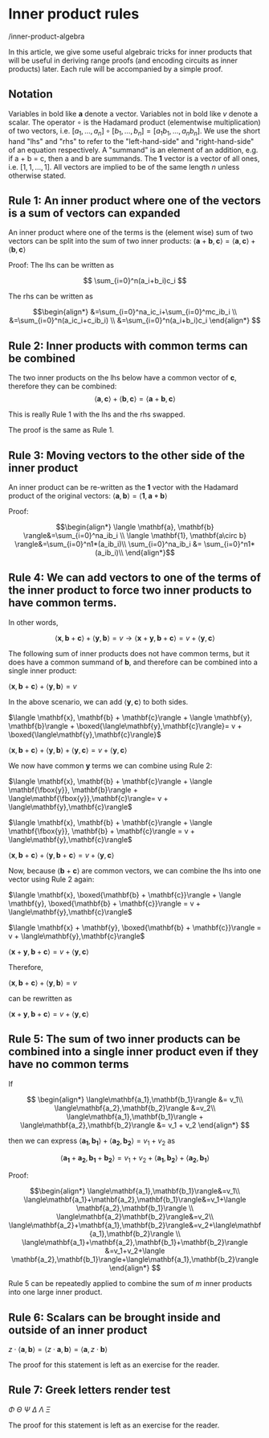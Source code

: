 
# Inner product rules
/inner-product-algebra

In this article, we give some useful algebraic tricks for inner products that will be useful in deriving range proofs (and encoding circuits as inner products) later. Each rule will be accompanied by a simple proof.

## Notation
Variables in bold like $\mathbf{a}$ denote a vector. Variables not in bold like $v$ denote a scalar. The operator $\circ$ is the Hadamard product (elementwise multiplication) of two vectors, i.e. $[a_1, \dots, a_n]\circ[b_1, \dots, b_n] = [a_1b_1, \dots, a_nb_n]$. We use the short hand "lhs" and "rhs" to refer to the "left-hand-side" and "right-hand-side" of an equation respectively. A "summand" is an element of an addition, e.g. if a + b = c, then a and b are summands. The $\mathbf{1}$ vector is a vector of all ones, i.e. $[1, 1, \dots, 1]$. All vectors are implied to be of the same length $n$ unless otherwise stated.

## Rule 1: An inner product where one of the vectors is a sum of vectors can expanded
An inner product where one of the terms is the (element wise) sum of two vectors can be split into the sum of two inner products:
$\langle \mathbf{a} + \mathbf{b}, \mathbf{c} \rangle = \langle \mathbf{a}, \mathbf{c}\rangle + \langle \mathbf{b}, \mathbf{c} \rangle$

Proof:
The lhs can be written as

$$
\sum_{i=0}^n(a_i+b_i)c_i
$$

The rhs can be written as

$$\begin{align*}
&=\sum_{i=0}^na_ic_i+\sum_{i=0}^mc_ib_i \\
&=\sum_{i=0}^n(a_ic_i+c_ib_i) \\
&=\sum_{i=0}^n(a_i+b_i)c_i
\end{align*}
$$

## Rule 2: Inner products with common terms can be combined
The two inner products on the lhs below have a common vector of $\mathbf{c}$, therefore they can be combined:
$$\langle \mathbf{a}, \mathbf{c}\rangle + \langle \mathbf{b}, \mathbf{c} \rangle = \langle \mathbf{a} + \mathbf{b}, \mathbf{c} \rangle$$

This is really Rule 1 with the lhs and the rhs swapped.

The proof is the same as Rule 1.

## Rule 3: Moving vectors to the other side of the inner product
An inner product can be re-written as the $\mathbf{1}$ vector with the Hadamard product of the original vectors:
$\langle \mathbf{a}, \mathbf{b} \rangle= \langle \mathbf{1}, \mathbf{a\circ b} \rangle$

Proof:

$$\begin{align*}
\langle \mathbf{a}, \mathbf{b} \rangle&=\sum_{i=0}^na_ib_i \\
\langle \mathbf{1}, \mathbf{a\circ b} \rangle&=\sum_{i=0}^n1*(a_ib_i)\\
\sum_{i=0}^na_ib_i &= \sum_{i=0}^n1*(a_ib_i)\\
\end{align*}$$

## Rule 4: We can add vectors to one of the terms of the inner product to force two inner products to have common terms.

In other words,

$$\langle \mathbf{x}, \mathbf{b} + \mathbf{c}\rangle + \langle \mathbf{y}, \mathbf{b}\rangle = v \rightarrow \langle \mathbf{x} + \mathbf{y}, \mathbf{b} + \mathbf{c}\rangle = v + \langle\mathbf{y},\mathbf{c}\rangle$$


The following sum of inner products does not have common terms, but it does have a common summand of $\mathbf{b}$, and therefore can be combined into a single inner product:

$\langle \mathbf{x}, \mathbf{b} + \mathbf{c}\rangle + \langle \mathbf{y}, \mathbf{b}\rangle = v$

In the above scenario, we can add $\langle\mathbf{y},\mathbf{c}\rangle$ to both sides.

$\langle \mathbf{x}, \mathbf{b} + \mathbf{c}\rangle + \langle \mathbf{y}, \mathbf{b}\rangle + \boxed{\langle\mathbf{y},\mathbf{c}\rangle}= v + \boxed{\langle\mathbf{y},\mathbf{c}\rangle}$

$\langle \mathbf{x}, \mathbf{b} + \mathbf{c}\rangle + \langle \mathbf{y}, \mathbf{b}\rangle + \langle\mathbf{y},\mathbf{c}\rangle= v + \langle\mathbf{y},\mathbf{c}\rangle$

We now have common $\mathbf{y}$ terms we can combine using Rule 2:

$\langle \mathbf{x}, \mathbf{b} + \mathbf{c}\rangle + \langle \mathbf{\fbox{y}}, \mathbf{b}\rangle + \langle\mathbf{\fbox{y}},\mathbf{c}\rangle= v + \langle\mathbf{y},\mathbf{c}\rangle$

$\langle \mathbf{x}, \mathbf{b} + \mathbf{c}\rangle + \langle \mathbf{\fbox{y}}, \mathbf{b} + \mathbf{c}\rangle = v + \langle\mathbf{y},\mathbf{c}\rangle$

$\langle \mathbf{x}, \mathbf{b} + \mathbf{c}\rangle + \langle \mathbf{y}, \mathbf{b} + \mathbf{c}\rangle = v + \langle\mathbf{y},\mathbf{c}\rangle$

Now, because $\langle \mathbf{b} + \mathbf{c} \rangle$ are common vectors, we can combine the lhs into one vector using Rule 2 again:

$\langle \mathbf{x}, \boxed{\mathbf{b} + \mathbf{c}}\rangle + \langle \mathbf{y}, \boxed{\mathbf{b} + \mathbf{c}}\rangle = v + \langle\mathbf{y},\mathbf{c}\rangle$

$\langle \mathbf{x} + \mathbf{y}, \boxed{\mathbf{b} + \mathbf{c}}\rangle = v + \langle\mathbf{y},\mathbf{c}\rangle$

$\langle \mathbf{x} + \mathbf{y}, \mathbf{b} + \mathbf{c}\rangle = v + \langle\mathbf{y},\mathbf{c}\rangle$

Therefore,

$\langle \mathbf{x}, \mathbf{b} + \mathbf{c}\rangle + \langle \mathbf{y}, \mathbf{b}\rangle = v$

can be rewritten as 

$\langle \mathbf{x} + \mathbf{y}, \mathbf{b} + \mathbf{c}\rangle = v + \langle\mathbf{y},\mathbf{c}\rangle$

## Rule 5: The sum of two inner products can be combined into a single inner product even if they have no common terms
If

$$
\begin{align*}
\langle\mathbf{a_1},\mathbf{b_1}\rangle &= v_1\\
\langle\mathbf{a_2},\mathbf{b_2}\rangle &=v_2\\
\langle\mathbf{a_1},\mathbf{b_1}\rangle + \langle\mathbf{a_2},\mathbf{b_2}\rangle &= v_1 + v_2
\end{align*}
$$

then we can express $\langle\mathbf{a_1},\mathbf{b_1}\rangle + \langle\mathbf{a_2},\mathbf{b_2}\rangle = v_1 + v_2$ as

$$
\langle \mathbf{a_1}+\mathbf{a_2},\mathbf{b_1}+\mathbf{b_2}\rangle=v_1+v_2+\langle\mathbf{a_1},\mathbf{b_2}\rangle+\langle\mathbf{a_2},\mathbf{b_1}\rangle
$$

Proof:

$$\begin{align*}
\langle\mathbf{a_1},\mathbf{b_1}\rangle&=v_1\\
\langle\mathbf{a_1}+\mathbf{a_2},\mathbf{b_1}\rangle&=v_1+\langle \mathbf{a_2},\mathbf{b_1}\rangle \\
\langle\mathbf{a_2}\mathbf{b_2}\rangle&=v_2\\
\langle\mathbf{a_2}+\mathbf{a_1},\mathbf{b_2}\rangle&=v_2+\langle\mathbf{a_1},\mathbf{b_2}\rangle \\
\langle\mathbf{a_1}+\mathbf{a_2},\mathbf{b_1}+\mathbf{b_2}\rangle &=v_1+v_2+\langle \mathbf{a_2},\mathbf{b_1}\rangle+\langle\mathbf{a_1},\mathbf{b_2}\rangle
\end{align*}
$$

Rule 5 can be repeatedly applied to combine the sum of $m$ inner products into one large inner product.

## Rule 6: Scalars can be brought inside and outside of an inner product
$z\cdot\langle\mathbf{a},\mathbf{b}\rangle = \langle z\cdot\mathbf{a},\mathbf{b}\rangle = \langle\mathbf{a},z\cdot\mathbf{b}\rangle$

The proof for this statement is left as an exercise for the reader.

## Rule 7: Greek letters render test
$\Phi$ $\Theta$ $\Psi$ $\Delta$ $\Lambda$ $\Xi$

The proof for this statement is left as an exercise for the reader.

